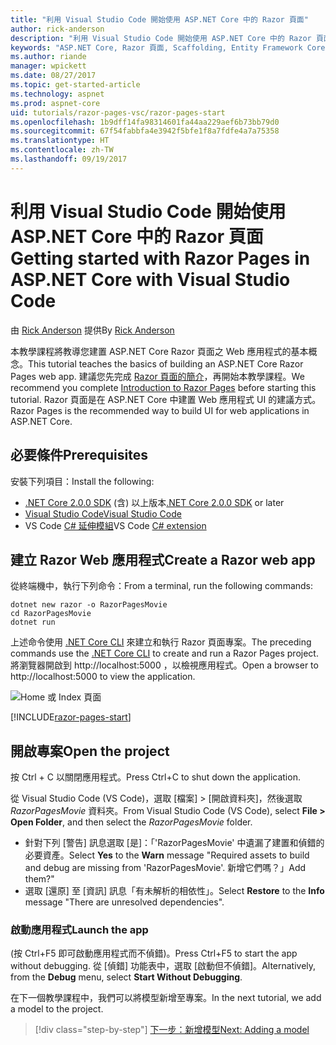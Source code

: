```yaml
---
title: "利用 Visual Studio Code 開始使用 ASP.NET Core 中的 Razor 頁面"
author: rick-anderson
description: "利用 Visual Studio Code 開始使用 ASP.NET Core 中的 Razor 頁面"
keywords: "ASP.NET Core, Razor 頁面, Scaffolding, Entity Framework Core, EF, EF Core, 資料庫, mac, macOS, Visual Studio Code, Code"
ms.author: riande
manager: wpickett
ms.date: 08/27/2017
ms.topic: get-started-article
ms.technology: aspnet
ms.prod: aspnet-core
uid: tutorials/razor-pages-vsc/razor-pages-start
ms.openlocfilehash: 1b9dff14fa98314601fa44aa229aef6b73bb79d0
ms.sourcegitcommit: 67f54fabbfa4e3942f5bfe1f8a7fdfe4a7a75358
ms.translationtype: HT
ms.contentlocale: zh-TW
ms.lasthandoff: 09/19/2017
---
```

# <a name="getting-started-with-razor-pages-in-aspnet-core-with-visual-studio-code"></a><span data-ttu-id="05777-104">利用 Visual Studio Code 開始使用 ASP.NET Core 中的 Razor 頁面</span><span class="sxs-lookup"><span data-stu-id="05777-104">Getting started with Razor Pages in ASP.NET Core with Visual Studio Code</span></span>

<span data-ttu-id="05777-105">由 [Rick Anderson](https://twitter.com/RickAndMSFT) 提供</span><span class="sxs-lookup"><span data-stu-id="05777-105">By [Rick Anderson](https://twitter.com/RickAndMSFT)</span></span>

<span data-ttu-id="05777-106">本教學課程將教導您建置 ASP.NET Core Razor 頁面之 Web 應用程式的基本概念。</span><span class="sxs-lookup"><span data-stu-id="05777-106">This tutorial teaches the basics of building an ASP.NET Core Razor Pages web app.</span></span> <span data-ttu-id="05777-107">建議您先完成 [Razor 頁面的簡介](xref:mvc/razor-pages/index)，再開始本教學課程。</span><span class="sxs-lookup"><span data-stu-id="05777-107">We recommend you complete [Introduction to Razor Pages](xref:mvc/razor-pages/index) before starting this tutorial.</span></span> <span data-ttu-id="05777-108">Razor 頁面是在 ASP.NET Core 中建置 Web 應用程式 UI 的建議方式。</span><span class="sxs-lookup"><span data-stu-id="05777-108">Razor Pages is the recommended way to build UI for web applications in ASP.NET Core.</span></span>

## <a name="prerequisites"></a><span data-ttu-id="05777-109">必要條件</span><span class="sxs-lookup"><span data-stu-id="05777-109">Prerequisites</span></span>

<span data-ttu-id="05777-110">安裝下列項目：</span><span class="sxs-lookup"><span data-stu-id="05777-110">Install the following:</span></span>

* <span data-ttu-id="05777-111">[.NET Core 2.0.0 SDK](https://www.microsoft.com/net/core) (含) 以上版本</span><span class="sxs-lookup"><span data-stu-id="05777-111">[.NET Core 2.0.0 SDK](https://www.microsoft.com/net/core) or later</span></span>
* [<span data-ttu-id="05777-112">Visual Studio Code</span><span class="sxs-lookup"><span data-stu-id="05777-112">Visual Studio Code</span></span>](https://code.visualstudio.com)
* <span data-ttu-id="05777-113">VS Code [C# 延伸模組](https://marketplace.visualstudio.com/items?itemName=ms-vscode.csharp)</span><span class="sxs-lookup"><span data-stu-id="05777-113">VS Code [C# extension](https://marketplace.visualstudio.com/items?itemName=ms-vscode.csharp)</span></span> 

## <a name="create-a-razor-web-app"></a><span data-ttu-id="05777-114">建立 Razor Web 應用程式</span><span class="sxs-lookup"><span data-stu-id="05777-114">Create a Razor web app</span></span>

<span data-ttu-id="05777-115">從終端機中，執行下列命令：</span><span class="sxs-lookup"><span data-stu-id="05777-115">From a terminal, run the following commands:</span></span>

```console
dotnet new razor -o RazorPagesMovie
cd RazorPagesMovie
dotnet run
```

<span data-ttu-id="05777-116">上述命令使用 [.NET Core CLI](https://docs.microsoft.com/dotnet/core/tools/dotnet) 來建立和執行 Razor 頁面專案。</span><span class="sxs-lookup"><span data-stu-id="05777-116">The preceding commands use the [.NET Core CLI](https://docs.microsoft.com/dotnet/core/tools/dotnet) to create and run a Razor Pages project.</span></span> <span data-ttu-id="05777-117">將瀏覽器開啟到 http://localhost:5000 ，以檢視應用程式。</span><span class="sxs-lookup"><span data-stu-id="05777-117">Open a browser to http://localhost:5000 to view the application.</span></span>

![Home 或 Index 頁面](../razor-pages/razor-pages-start/_static/home.png)

[!INCLUDE[razor-pages-start](../../includes/RP/razor-pages-start.md)]

## <a name="open-the-project"></a><span data-ttu-id="05777-119">開啟專案</span><span class="sxs-lookup"><span data-stu-id="05777-119">Open the project</span></span>

<span data-ttu-id="05777-120">按 Ctrl + C 以關閉應用程式。</span><span class="sxs-lookup"><span data-stu-id="05777-120">Press Ctrl+C to shut down the application.</span></span>

<span data-ttu-id="05777-121">從 Visual Studio Code (VS Code)，選取 [檔案] > [開啟資料夾]，然後選取 *RazorPagesMovie* 資料夾。</span><span class="sxs-lookup"><span data-stu-id="05777-121">From Visual Studio Code (VS Code), select **File > Open Folder**, and then select the *RazorPagesMovie* folder.</span></span>

- <span data-ttu-id="05777-122">針對下列 [警告] 訊息選取 [是]：「'RazorPagesMovie' 中遺漏了建置和偵錯的必要資產。</span><span class="sxs-lookup"><span data-stu-id="05777-122">Select **Yes** to the **Warn** message "Required assets to build and debug are missing from 'RazorPagesMovie'.</span></span> <span data-ttu-id="05777-123">新增它們嗎？」</span><span class="sxs-lookup"><span data-stu-id="05777-123">Add them?"</span></span>
- <span data-ttu-id="05777-124">選取 [還原] 至 [資訊] 訊息「有未解析的相依性」。</span><span class="sxs-lookup"><span data-stu-id="05777-124">Select **Restore** to the **Info** message "There are unresolved dependencies".</span></span>

### <a name="launch-the-app"></a><span data-ttu-id="05777-125">啟動應用程式</span><span class="sxs-lookup"><span data-stu-id="05777-125">Launch the app</span></span>

<span data-ttu-id="05777-126">(按 Ctrl+F5 即可啟動應用程式而不偵錯)。</span><span class="sxs-lookup"><span data-stu-id="05777-126">Press Ctrl+F5 to start the app without debugging.</span></span> <span data-ttu-id="05777-127">從 [偵錯] 功能表中，選取 [啟動但不偵錯]。</span><span class="sxs-lookup"><span data-stu-id="05777-127">Alternatively, from the **Debug** menu, select **Start Without Debugging**.</span></span>

<span data-ttu-id="05777-128">在下一個教學課程中，我們可以將模型新增至專案。</span><span class="sxs-lookup"><span data-stu-id="05777-128">In the next tutorial, we add a model to the project.</span></span> 

>[!div class="step-by-step"]
[<span data-ttu-id="05777-129">下一步：新增模型</span><span class="sxs-lookup"><span data-stu-id="05777-129">Next: Adding a model</span></span>](xref:tutorials/razor-pages-vsc/model)  

